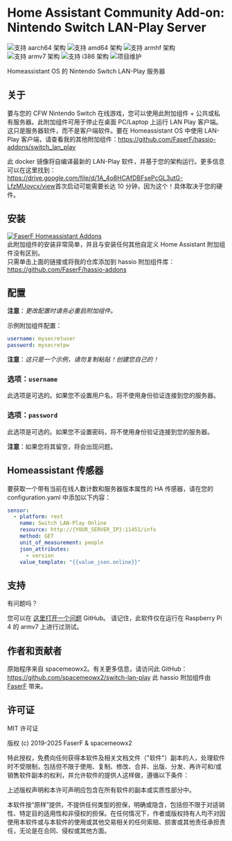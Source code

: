 # Home Assistant Community Add-on: Nintendo Switch LAN-Play Server
![支持 aarch64 架构][aarch64-shield] ![支持 amd64 架构][amd64-shield] ![支持 armhf 架构][armhf-shield] ![支持 armv7 架构][armv7-shield] ![支持 i386 架构][i386-shield]
![项目维护][maintenance-shield]

Homeassistant OS 的 Nintendo Switch LAN-Play 服务器

## 关于

要与您的 CFW Nintendo Switch 在线游戏，您可以使用此附加组件 + 公共或私有服务器。此附加组件可用于停止在桌面 PC/Laptop 上运行 LAN Play 客户端。这只是服务器软件，而不是客户端软件。要在 Homeassistant OS 中使用 LAN-Play 客户端，请查看我的其他附加组件：<https://github.com/FaserF/hassio-addons/switch_lan_play>

此 docker 镜像将自编译最新的 LAN-Play 软件，并基于您的架构运行。更多信息可以在这里找到：<https://drive.google.com/file/d/1A_4o8HCAfDBFsePcGL3utG-LfzMUovcx/view>首次启动可能需要长达 10 分钟，因为这个！具体取决于您的硬件。

## 安装

[![FaserF Homeassistant Addons](https://my.home-assistant.io/badges/supervisor_add_addon_repository.svg)](https://my.home-assistant.io/redirect/supervisor_add_addon_repository/?repository_url=https%3A%2F%2Fgithub.com%2FFaserF%2Fhassio-addons)
<br />
此附加组件的安装非常简单，并且与安装任何其他自定义 Home Assistant 附加组件没有区别。<br />
只需单击上面的链接或将我的仓库添加到 hassio 附加组件库：<https://github.com/FaserF/hassio-addons>

## 配置

**注意**：_更改配置时请务必重启附加组件。_

示例附加组件配置：

```yaml
username: mysecretuser
password: mysecretpw
```

**注意**：_这只是一个示例，请勿复制粘贴！创建您自己的！_

### 选项：`username`

此选项是可选的。如果您不设置用户名，将不使用身份验证连接到您的服务器。

### 选项：`password`

此选项是可选的。如果您不设置密码，将不使用身份验证连接到您的服务器。

**注意**：如果您将其留空，将会出现问题。

## Homeassistant 传感器
要获取一个带有当前在线人数计数和服务器版本属性的 HA 传感器，请在您的 configuration.yaml 中添加以下内容：

```yaml
sensor:
  - platform: rest
    name: Switch LAN-Play Online
    resource: http://{YOUR_SERVER_IP}:11451/info
    method: GET
    unit_of_measurement: people
    json_attributes:
      - version
    value_template: "{{value_json.online}}"
```

## 支持

有问题吗？

您可以在 [这里打开一个问题][issue] GitHub。
请记住，此软件仅在运行在 Raspberry Pi 4 的 armv7 上进行过测试。

## 作者和贡献者

原始程序来自 spacemeowx2。有关更多信息，请访问此 GitHub：<https://github.com/spacemeowx2/switch-lan-play>
此 hassio 附加组件由 [FaserF] 带来。

## 许可证

MIT 许可证

版权 (c) 2019-2025 FaserF & spacemeowx2

特此授权，免费向任何获得本软件及相关文档文件（"软件"）副本的人，处理软件时不受限制，包括但不限于使用、复制、修改、合并、出版、分发、再许可和/或销售软件副本的权利，并允许软件的提供人这样做，遵循以下条件：

上述版权声明和本许可声明应包含在所有软件的副本或实质性部分中。

本软件按“原样”提供，不提供任何类型的担保，明确或隐含，包括但不限于对适销性、特定目的适用性和非侵权的担保。在任何情况下，作者或版权持有人均不对因使用本软件或与本软件的使用或其他交易相关的任何索赔、损害或其他责任承担责任，无论是在合同、侵权或其他方面。

[aarch64-shield]: https://img.shields.io/badge/aarch64-yes-green.svg
[amd64-shield]: https://img.shields.io/badge/amd64-yes-green.svg
[armhf-shield]: https://img.shields.io/badge/armhf-yes-green.svg
[armv7-shield]: https://img.shields.io/badge/armv7-yes-green.svg
[FaserF]: https://github.com/FaserF/
[i386-shield]: https://img.shields.io/badge/i386-yes-green.svg
[issue]: https://github.com/FaserF/hassio-addons/issues
[maintenance-shield]: https://img.shields.io/maintenance/yes/2025.svg